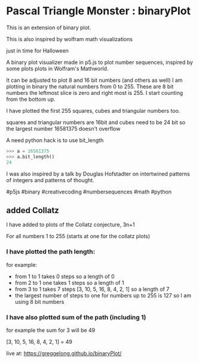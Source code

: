 # Pascal Triangle Monster : binaryPlot

This is an extension of binary plot.

This is also inspired by wolfram math visualizations 

just in time for Halloween

A binary plot visualizer made in p5.js to plot number sequences, inspired by some plots plots in Wolfram's Mathworld.

It can be adjusted to plot 8 and 16 bit numbers (and others as well)
I am plotting in binary the natural numbers from 0 to 255. These are 8 bit numbers the leftmost slice is zero and right most is 255. I start counting from the bottom up.

I have plotted the first 255 squares, cubes and triangular numbers too.  

squares and triangular numbers are 16bit and cubes need to be 24 bit so the largest number 16581375 doesn't overflow

A need python hack is to use bit_length
``` python
>>> a = 16581375
>>> a.bit_length()
24

```

I was also inspired by a talk by Douglas Hofstadter on intertwined patterns of integers and patterns of thought.

#p5js #binary #creativecoding #numbersequences #math #python 

## added Collatz

I have added to plots of the Collatz conjecture, 3n+1

For all numbers 1 to 255  (starts at one for the collatz plots)

### I have plotted the path length:  

for example:
- from 1 to 1 takes 0 steps so a length of 0
-  from  2 to 1 one takes 1 steps so a length of 1
-  from 3 to 1 takes 7 steps [3, 10, 5, 16, 8, 4, 2, 1] so a length of 7
-  the largest number of steps to one for numbers up to 255 is 127 so I am using 8 bit numbers

### I have also plotted sum of the path (including 1)
  for example the sum for 3 will be 49 
  
  [3, 10, 5, 16, 8, 4, 2, 1] = 49

live at: https://greggelong.github.io/binaryPlot/





